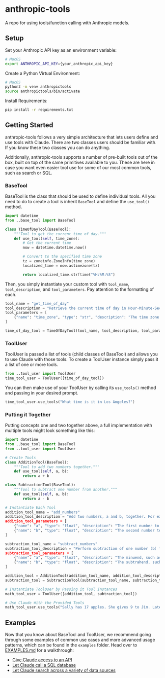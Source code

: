 # anthropic-tools

A repo for using tools/function calling with Anthropic models.

## Setup

Set your Anthropic API key as an environment variable:  
```bash
# MacOS
export ANTHROPIC_API_KEY={your_anthropic_api_key}
```

Create a Python Virtual Environment:  
```bash
# MacOS
python3 -m venv anthropictools
source anthropictools/bin/activate
```

Install Requirements:
```bash
pip install -r requirements.txt
```

## Getting Started
anthropic-tools follows a very simple architecture that lets users define and use tools with Claude. There are two classes users should be familiar with. If you know these two classes you can do anything.

Additionally, anthropic-tools supports a number of pre-built tools out of the box, built on top of the same primitives available to you. These are here in case you want even easier tool use for some of our most common tools, such as search or SQL.

### BaseTool
BaseTool is the class that should be used to define individual tools. All you need to do to create a tool is inherit `BaseTool` and define the `use_tool()` method.
```python
import datetime
from ..base_tool import BaseTool

class TimeOfDayTool(BaseTool):
    """Tool to get the current time of day."""
    def use_tool(self, time_zone):
        # Get the current time
        now = datetime.datetime.now()

        # Convert to the specified time zone
        tz = zoneinfo.ZoneInfo(time_zone)
        localized_time = now.astimezone(tz)

        return localized_time.strftime("%H:%M:%S")
```

Then, you simply instantiate your custom tool with `tool_name`, `tool_description`, and `tool_parameters`. Pay attention to the formatting of each.
```python
tool_name = "get_time_of_day"
tool_description = "Retrieve the current time of day in Hour-Minute-Second format for a specified time zone. Time zones should be written in standard formats such as UTC, US/Pacific, Europe/London."
tool_parameters = [
    {"name": "time_zone", "type": "str", "description": "The time zone to get the current time for, such as UTC, US/Pacific, Europe/London."}
]

time_of_day_tool = TimeOfDayTool(tool_name, tool_description, tool_parameters)
```
### ToolUser
ToolUser is passed a list of tools (child classes of BaseTool) and allows you to use Claude with those tools. To create a ToolUser instance simply pass it a list of one or more tools.
```python
from ..tool_user import ToolUser
time_tool_user = ToolUser([time_of_day_tool])
```

You can then make use of your ToolUser by calling its `use_tools()` method and passing in your desired prompt.
```python
time_tool_user.use_tools("What time is it in Los Angeles?")
```

### Putting it Together
Putting concepts one and two together above, a full implementation with multiple tools might look something like this:
```python
import datetime
from ..base_tool import BaseTool
from ..tool_user import ToolUser

# Create Tools
class AdditionTool(BaseTool):
    """Tool to add two numbers together."""
    def use_tool(self, a, b):
        return a + b

class SubtractionTool(BaseTool):
    """Tool to subtract one number from another."""
    def use_tool(self, a, b):
        return a - b

# Instantiate Each Tool
addition_tool_name = "add_numbers"
addition_tool_description = "Add two numbers, a and b, together. For example, add_numbers(a=10, b=12) -> 22. Numbers can be any rational number.
addition_tool_parameters = [
    {"name": "a", "type": "float", "description": "The first number to add, such as 5"},
    {"name": "b", "type": "float", "description": "The second number to add, such as 4.6"}
]

subtraction_tool_name = "subtract_numbers"
subtraction_tool_description = "Perform subtraction of one number (b) from another (a) yielding a-b. For example, subtract_numbers(a=8, b=5) -> 3. Numbers can be any rational number.
subtraction_tool_parameters = [
    {"name": "a", "type": "float", "description": "The minuend, such as 5"},
    {"name": "b", "type": "float", "description": "The subtrahend, such as 9"}
]

addition_tool = AdditionTool(addition_tool_name, addition_tool_description, addition_tool_parameters)
subtraction_tool = SubtractionTool(subtraction_tool_name, subtraction_tool_description, subtraction_tool_parameters)

# Instantiate ToolUser by Passing it Tool Instances 
math_tool_user = ToolUser([addition_tool, subtraction_tool])

# Use Claude With the Provided Tools
math_tool_user.use_tools("Sally has 17 apples. She gives 9 to Jim. Later that day, Peter gives 6 Banans to Sally. How many pieces of fruit does Sally have at the end of the day?")
```
## Examples
Now that you know about BaseTool and ToolUser, we recommend going through some examples of common use cases and more advanced usage patterns, which can be found in the `examples` folder. Head over to [EXAMPLES.md](tool-use-package/examples/EXAMPLES.md) for a walkthrough:  
- [Give Claude access to an API](tool-use-package/examples/EXAMPLES.md#api-example)
- [Let Claude call a SQL database](tool-use-package/examples/EXAMPLES.md#sql-example)
- [Let Claude search across a variety of data sources](tool-use-package/examples/EXAMPLES.md#search-example)